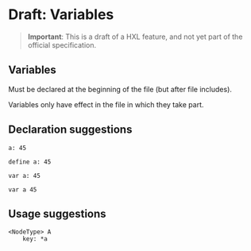 # Draft: Variables

> **Important**:
> This is a draft of a HXL feature, and not yet part of the official specification.

## Variables

Must be declared at the beginning of the file (but after file includes).

Variables only have effect in the file in which they take part.

## Declaration suggestions

````text
a: 45
````

````text
define a: 45
````

````text
var a: 45
````

````text
var a 45
````

## Usage suggestions

````text
<NodeType> A
    key: *a
````
